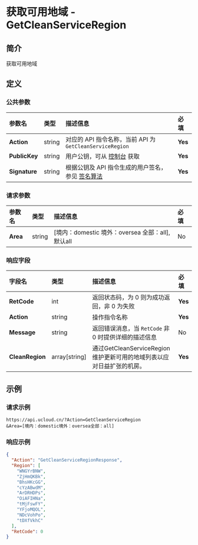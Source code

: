 # 获取可用地域 - GetCleanServiceRegion

## 简介

获取可用地域









## 定义

### 公共参数

| 参数名 | 类型 | 描述信息 | 必填 |
|:---|:---|:---|:---|
| **Action**     | string  | 对应的 API 指令名称，当前 API 为 `GetCleanServiceRegion`                        | **Yes** |
| **PublicKey**  | string  | 用户公钥，可从 [控制台](https://console.ucloud.cn/uapi/apikey) 获取                                             | **Yes** |
| **Signature**  | string  | 根据公钥及 API 指令生成的用户签名，参见 [签名算法](api/summary/signature.md)  | **Yes** |

### 请求参数

| 参数名 | 类型 | 描述信息 | 必填 |
|:---|:---|:---|:---|
| **Area** | string | [境内：domestic 境外：oversea 全部：all],默认all |No|

### 响应字段

| 字段名 | 类型 | 描述信息 | 必填 |
|:---|:---|:---|:---|
| **RetCode** | int | 返回状态码，为 0 则为成功返回，非 0 为失败 |**Yes**|
| **Action** | string | 操作指令名称 |**Yes**|
| **Message** | string | 返回错误消息，当 `RetCode` 非 0 时提供详细的描述信息 |No|
| **CleanRegion** | array[string] | 通过GetCleanServiceRegion 维护更新可用的地域列表以应对日益扩张的机房。 |**Yes**|




## 示例

### 请求示例
    
```
https://api.ucloud.cn/?Action=GetCleanServiceRegion
&Area=[境内：domestic境外：oversea全部：all]
```

### 响应示例
    
```json
{
  "Action": "GetCleanServiceRegionResponse",
  "Region": [
    "WNGYrBNW",
    "ZjHmQKBk",
    "BhsHKcGG",
    "cYzABwdM",
    "ArDRHDPs",
    "OiAFIHNa",
    "tMjFswFY",
    "YFjoMQOL",
    "NDcVohPo",
    "tDXfVkhC"
  ],
  "RetCode": 0
}
```





